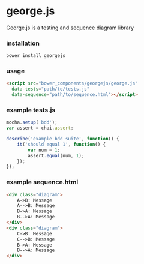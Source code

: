 # george.js
George.js is a testing and sequence diagram library

### installation
```javascript
bower install georgejs
```

### usage
```html
<script src="bower_components/georgejs/george.js" 
  data-tests="path/to/tests.js"
  data-sequence="path/to/sequence.html"></script>
 ```
  
  
### example tests.js
```javascript
mocha.setup('bdd');
var assert = chai.assert;

describe('example bdd suite', function() {
    it('should equal 1', function() {
        var num = 1;
        assert.equal(num, 1);
    });
});
```


### example sequence.html
```html
<div class="diagram">
	A->B: Message
	A-->B: Message
	B->A: Message
	B-->A: Message
</div>	
<div class="diagram">
	C->B: Message
	C-->B: Message
	B->A: Message
	B-->A: Message
</div>
```	
